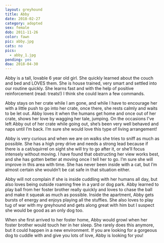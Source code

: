 ```yaml
---
layout: greyhound
title: Abby
date: 2018-02-27
category: adopted
sex: female
dob: 2011-11-26
color: fawn
pic: abby.jpg
cats: no
pics:
  - abby_1.jpg
pending: yes
doa: 2018-04-30
---
```


Abby is a tall, lovable 6 year old girl. She quickly learned about the couch and bed and LOVES them. She is house trained, very smart and settled into our routine quickly. She learns fast and with the help of positive reinforcement (read: treats!) I think she could learn a few commands.

Abby stays on her crate while I am gone, and while I have to encourage her with a little push to go into her crate, once there, she rests calmly and waits to be let out. Abby loves it when the humans get home and once out of her crate, shows her love by wagging her tale, jumping. On the occasions I’ve left Abby out of her crate while going out, she’s been very well behaved and naps until I’m back. I’m sure she would love this type of living arrangement!

Abby is very curious and when we are on walks she tries to sniff as much as possible. She has a high prey drive and needs a strong lead because if there is a cat/squirrel on sight she will try to go after it, or she’ll focus intensely without moving. I have found that obstructing her view works best, and she has gotten better at moving once I tell her to go. I’m sure she will improve in this area with time. She has never been inside with a cat, but I’m almost certain she wouldn’t be cat safe in that situation either.

Abby will not complain if she is inside cuddling with her humans all day, but also loves being outside roaming free in a yard or dog park. Abby learned to play ball from her foster brother really quickly and loves to chase the ball and make it squeak as much as possible. Inside the apartment, Abby gets bursts of energy and enjoys playing all the stuffies. She also loves to play tug of war with my greyhound and gets along great with him but I suspect she would be good as an only dog too.

When she first arrived to her foster home, Abby would growl when her foster brother would touch her in her sleep. She rarely does this anymore, but it could happen in a new environment. 
If you are looking for a gorgeous dog to cuddle with and give you lots of love, Abby is looking for you!
